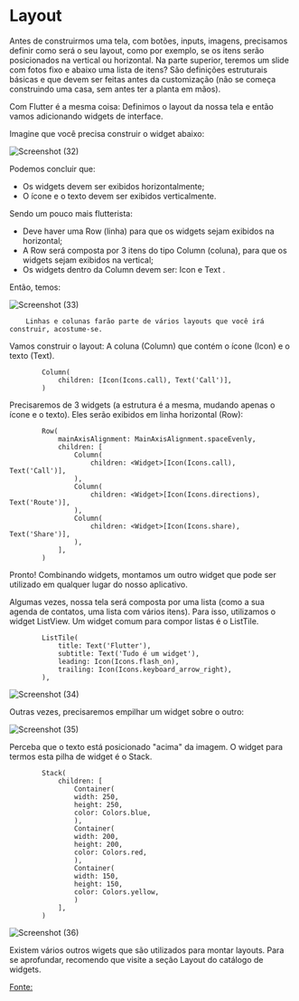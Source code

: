 # Layout

Antes de construirmos uma tela, com botões, inputs, imagens, precisamos definir como será o seu layout, como por exemplo, se os itens serão posicionados na vertical ou horizontal. Na parte superior, teremos um slide com fotos fixo e abaixo uma lista de itens? São definições estruturais básicas e que devem ser feitas antes da customização (não se começa construindo uma casa, sem antes ter a planta em mãos).

Com Flutter é a mesma coisa: Definimos o layout da nossa tela e então vamos adicionando widgets de interface.

Imagine que você precisa construir o widget abaixo:

![Screenshot (32)](https://user-images.githubusercontent.com/61892998/107864592-7b42ca80-6e3c-11eb-8695-0dd86139df37.png)

Podemos concluir que:
* Os widgets devem ser exibidos horizontalmente;
* O ícone e o texto devem ser exibidos verticalmente.

Sendo um pouco mais flutterista:
* Deve haver uma Row (linha) para que os widgets sejam exibidos na horizontal;
* A Row será composta por 3 itens do tipo Column (coluna), para que os widgets sejam exibidos na vertical;
* Os widgets dentro da Column devem ser: Icon e Text . 

Então, temos:

![Screenshot (33)](https://user-images.githubusercontent.com/61892998/107864651-2784b100-6e3d-11eb-8efd-2b1a20b1cae2.png)

        Linhas e colunas farão parte de vários layouts que você irá construir, acostume-se.

Vamos construir o layout:
A coluna (Column) que contém o ícone (Icon) e o texto (Text).

            Column(
                children: [Icon(Icons.call), Text('Call')],
            )

Precisaremos de 3 widgets (a estrutura é a mesma, mudando apenas o ícone e o texto).
Eles serão exibidos em linha horizontal (Row):

            Row(
                mainAxisAlignment: MainAxisAlignment.spaceEvenly,
                children: [
                    Column(
                        children: <Widget>[Icon(Icons.call), Text('Call')],
                    ),
                    Column(
                        children: <Widget>[Icon(Icons.directions), Text('Route')],
                    ),
                    Column(
                        children: <Widget>[Icon(Icons.share), Text('Share')],
                    ),
                ],
            )

Pronto! Combinando widgets, montamos um outro widget que pode ser utilizado em qualquer lugar do nosso aplicativo.

Algumas vezes, nossa tela será composta por uma lista (como a sua agenda de contatos, uma lista com vários itens). Para isso, utilizamos o widget ListView. Um widget comum para compor listas é o ListTile.

            ListTile(
                title: Text('Flutter'),
                subtitle: Text('Tudo é um widget'),
                leading: Icon(Icons.flash_on),
                trailing: Icon(Icons.keyboard_arrow_right),
            ),

![Screenshot (34)](https://user-images.githubusercontent.com/61892998/107864713-b42f6f00-6e3d-11eb-9e63-cfe628e5c646.png)

Outras vezes, precisaremos empilhar um widget sobre o outro:

![Screenshot (35)](https://user-images.githubusercontent.com/61892998/107864730-ec36b200-6e3d-11eb-9116-e3ed80485fbd.png)

Perceba que o texto está posicionado "acima" da imagem. O widget para termos esta pilha de widget é o Stack.

            Stack(
                children: [
                    Container(
                    width: 250,
                    height: 250,
                    color: Colors.blue,
                    ),
                    Container(
                    width: 200,
                    height: 200,
                    color: Colors.red,
                    ),
                    Container(
                    width: 150,
                    height: 150,
                    color: Colors.yellow,
                    )
                ],
            )

![Screenshot (36)](https://user-images.githubusercontent.com/61892998/107864731-ed67df00-6e3d-11eb-9383-b709170a40fc.png)

Existem vários outros wigets que são utilizados para montar layouts. Para se aprofundar, recomendo que visite a seção Layout do catálogo de widgets.

[Fonte:](https://flutter.dev/docs/development/ui/layout)